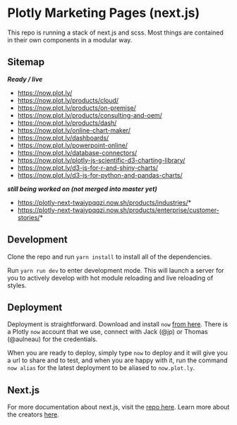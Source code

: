 # Plotly Marketing Pages (next.js)

This repo is running a stack of next.js and scss. Most things are contained in their own components in a modular way.

## Sitemap

***Ready / live***
- https://now.plot.ly/
- https://now.plot.ly/products/cloud/
- https://now.plot.ly/products/on-premise/
- https://now.plot.ly/products/consulting-and-oem/
- https://now.plot.ly/products/dash/
- https://now.plot.ly/online-chart-maker/
- https://now.plot.ly/dashboards/
- https://now.plot.ly/powerpoint-online/
- https://now.plot.ly/database-connectors/
- https://now.plot.ly/plotly-js-scientific-d3-charting-library/
- https://now.plot.ly/d3-js-for-r-and-shiny-charts/
- https://now.plot.ly/d3-js-for-python-and-pandas-charts/

***still being worked on (not merged into master yet)***
- https://plotly-next-twaiypqqzi.now.sh/products/industries/*
- https://plotly-next-twaiypqqzi.now.sh/products/enterprise/customer-stories/*

## Development

Clone the repo and run `yarn install` to install all of the dependencies. 

Run `yarn run dev` to enter development mode. This will launch a server for you to actively develop with hot module reloading and live reloading of styles.

## Deployment

Deployment is straightforward. Download and install `now` [from here](https://zeit.co/now). There is a Plotly `now` account that we use, connect with Jack (@jp) or Thomas (@aulneau) for the credentials.

When you are ready to deploy, simply type `now` to deploy and it will give you a url to share and to test, and when you are happy with it, run the command `now alias` for the latest deployment to be aliased to `now.plot.ly`.


## Next.js

For more documentation about next.js, visit the [repo here](https://github.com/zeit/next.js). Learn more about the creators [here](https://zeit.co).
